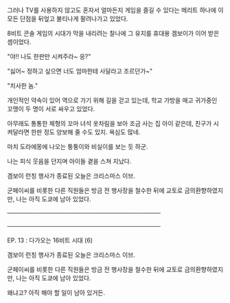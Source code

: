 그러나 TV를 사용하지 않고도 혼자서 얼마든지 게임을 즐길 수 있다는 메리트 하나에 이 모든 단점을 뒤엎고 불티나게 팔려나가고 있었다.

8비트 콘솔 게임의 시대가 막을 내리려는 찰나에 그 유지를 휴대용 겜보이가 이어 받은 셈이었다.

"야!! 나도 한판만 시켜주라~ 응?"

"싫어~ 정하고 싶으면 너도 엄마한테 사달라고 조르던가~"

"치사한 놈."

개인적인 약속이 있어 역으로 가기 위해 길을 걷고 있는데, 학교 가방을 매고 귀가중인 꼬맹이 두 명이 서로 싸우고 있었다.

아무래도 통통한 체형의 꼬마 녀석 옷차림을 보아 조금 사는 집 아이 같은데, 친구가 시켜달라면 한판 정도 양보해 줄 수도 있지. 욕심도 많네.

마치 도라에몽에 나오는 퉁퉁이와 비실이를 보는 듯 하군.

나는 피식 웃음을 던지며 아이들 곁을 스쳐 지났다.

겜보이 런칭 행사가 종료된 오늘은 크리스마스 이브.

군페이씨를 비롯한 다른 직원들은 방금 전 행사장을 철수한 뒤에 교토로 금의환향하였지만, 나는 아직 도쿄에 남아 있었다.

────────────────────────────────────

────────────────────────────────────

EP. 13 : 다가오는 16비트 시대 (6)

겜보이 런칭 행사가 종료된 오늘은 크리스마스 이브.

군페이씨를 비롯한 다른 직원들은 방금 전 행사장을 철수한 뒤에 교토로 금의환향하였지만, 나는 아직 도쿄에 남아 있었다.

왜냐고? 아직 해야 할 일이 남아 있거든.